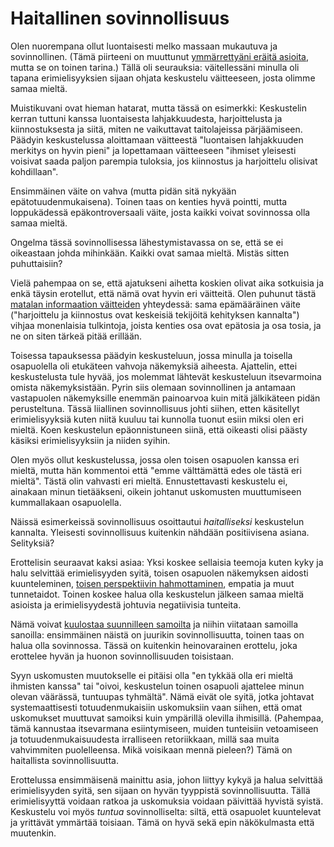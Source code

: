 # Haitallinen sovinnollisuus

Olen nuorempana ollut luontaisesti melko massaan mukautuva ja sovinnollinen. (Tämä piirteeni on muuttunut [ymmärrettyäni eräitä asioita](), mutta se on toinen tarina.) Tällä oli seurauksia: väitellessäni minulla oli tapana erimielisyyksien sijaan ohjata keskustelu väitteeseen, josta olimme samaa mieltä.

Muistikuvani ovat hieman hatarat, mutta tässä on esimerkki: Keskustelin kerran tuttuni kanssa luontaisesta lahjakkuudesta, harjoittelusta ja kiinnostuksesta ja siitä, miten ne vaikuttavat taitolajeissa pärjäämiseen. Päädyin keskustelussa aloittamaan väitteestä "luontaisen lahjakkuuden merkitys on hyvin pieni" ja lopettamaan väitteeseen "ihmiset yleisesti voisivat saada paljon parempia tuloksia, jos kiinnostus ja harjoittelu olisivat kohdillaan".

Ensimmäinen väite on vahva (mutta pidän sitä nykyään epätotuudenmukaisena). Toinen taas on kenties hyvä pointti, mutta loppukädessä epäkontroversaali väite, josta kaikki voivat sovinnossa olla samaa mieltä.

Ongelma tässä sovinnollisessa lähestymistavassa on se, että se ei oikeastaan johda mihinkään. Kaikki ovat samaa mieltä. Mistäs sitten puhuttaisiin?

Vielä pahempaa on se, että ajatukseni aihetta koskien olivat aika sotkuisia ja enkä täysin erotellut, että nämä ovat hyvin eri väitteitä. Olen puhunut tästä [matalan informaation väitteiden]() yhteydessä: sama epämääräinen väite ("harjoittelu ja kiinnostus ovat keskeisiä tekijöitä kehityksen kannalta") vihjaa monenlaisia tulkintoja, joista kenties osa ovat epätosia ja osa tosia, ja ne on siten tärkeä pitää erillään.

Toisessa tapauksessa päädyin keskusteluun, jossa minulla ja toisella osapuolella oli etukäteen vahvoja näkemyksiä aiheesta. Ajattelin, ettei keskustelusta tule hyvää, jos molemmat lähtevät keskusteluun itsevarmoina omista näkemyksistään. Pyrin siis olemaan sovinnollinen ja antamaan vastapuolen näkemyksille enemmän painoarvoa kuin mitä jälkikäteen pidän perusteltuna. Tässä liiallinen sovinnollisuus johti siihen, etten käsitellyt erimielisyyksiä kuten niitä kuuluu tai kunnolla tuonut esiin miksi olen eri mieltä. Koen keskustelun epäonnistuneen siinä, että oikeasti olisi päästy käsiksi erimielisyyksiin ja niiden syihin.

Olen myös ollut keskustelussa, jossa olen toisen osapuolen kanssa eri mieltä, mutta hän kommentoi että "emme välttämättä edes ole tästä eri mieltä". Tästä olin vahvasti eri mieltä. Ennustettavasti keskustelu ei, ainakaan minun tietääkseni, oikein johtanut uskomusten muuttumiseen kummallakaan osapuolella.

Näissä esimerkeissä sovinnollisuus osoittautui *haitalliseksi* keskustelun kannalta. Yleisesti sovinnollisuus kuitenkin nähdään positiivisena asiana. Selityksiä?

Erottelisin seuraavat kaksi asiaa: Yksi koskee sellaisia teemoja kuten kyky ja halu selvittää erimielisyyden syitä, toisen osapuolen näkemyksen aidosti kuunteleminen, [toisen perspektiivin hahmottaminen](), empatia ja muut tunnetaidot. Toinen koskee halua olla keskustelun jälkeen samaa mieltä asioista ja erimielisyydestä johtuvia negatiivisia tunteita.

Nämä voivat [kuulostaa suunnilleen samoilta]() ja niihin viitataan samoilla sanoilla: ensimmäinen näistä on juurikin sovinnollisuutta, toinen taas on halua olla sovinnossa. Tässä on kuitenkin heinovarainen erottelu, joka erottelee hyvän ja huonon sovinnollisuuden toisistaan.

Syyn uskomusten muutokselle ei pitäisi olla "en tykkää olla eri mieltä ihmisten kanssa" tai "oivoi, keskustelun toinen osapuoli ajattelee minun olevan väärässä, tuntuupas tyhmältä". Nämä eivät ole syitä, jotka johtavat systemaattisesti totuudenmukaisiin uskomuksiin vaan siihen, että omat uskomukset muuttuvat samoiksi kuin ympärillä olevilla ihmisillä. (Pahempaa, tämä kannustaa itsevarmana esiintymiseen, muiden tunteisiin vetoamiseen ja totuudenmukaisuudesta irralliseen retoriikkaan, millä saa muita vahvimmiten puolelleensa. Mikä voisikaan mennä pieleen?) Tämä on haitallista sovinnollisuutta.

Erottelussa ensimmäisenä mainittu asia, johon liittyy kykyä ja halua selvittää erimielisyyden syitä, sen sijaan on hyvän tyyppistä sovinnollisuutta. Tällä erimielisyyttä voidaan ratkoa ja uskomuksia voidaan päivittää hyvistä syistä. Keskustelu voi myös *tuntua* sovinnolliselta: siltä, että osapuolet kuuntelevat ja yrittävät ymmärtää toisiaan. Tämä on hyvä sekä epin näkökulmasta että muutenkin.
